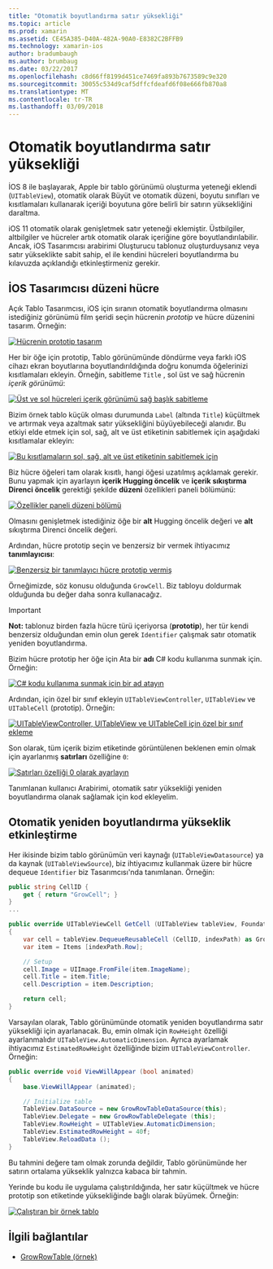```yaml
---
title: "Otomatik boyutlandırma satır yüksekliği"
ms.topic: article
ms.prod: xamarin
ms.assetid: CE45A385-D40A-482A-90A0-E8382C2BFFB9
ms.technology: xamarin-ios
author: bradumbaugh
ms.author: brumbaug
ms.date: 03/22/2017
ms.openlocfilehash: c8d66ff8199d451ce7469fa893b7673589c9e320
ms.sourcegitcommit: 30055c534d9caf5dffcfdeafd6f08e666fb870a8
ms.translationtype: MT
ms.contentlocale: tr-TR
ms.lasthandoff: 03/09/2018
---
```

# <a name="auto-sizing-row-height"></a>Otomatik boyutlandırma satır yüksekliği

İOS 8 ile başlayarak, Apple bir tablo görünümü oluşturma yeteneği eklendi (`UITableView`), otomatik olarak Büyüt ve otomatik düzeni, boyutu sınıfları ve kısıtlamaları kullanarak içeriği boyutuna göre belirli bir satırın yüksekliğini daraltma.

iOS 11 otomatik olarak genişletmek satır yeteneği eklemiştir. Üstbilgiler, altbilgiler ve hücreler artık otomatik olarak içeriğine göre boyutlandırılabilir. Ancak, iOS Tasarımcısı arabirimi Oluşturucu tablonuz oluşturduysanız veya satır yükseklikte sabit sahip, el ile kendini hücreleri boyutlandırma bu kılavuzda açıklandığı etkinleştirmeniz gerekir.

## <a name="cell-layout-in-the-ios-designer"></a>İOS Tasarımcısı düzeni hücre

Açık Tablo Tasarımcısı, iOS için sıranın otomatik boyutlandırma olmasını istediğiniz görünümü film şeridi seçin hücrenin *prototip* ve hücre düzenini tasarım. Örneğin:

[![](autosizing-row-height-images/table01.png "Hücrenin prototip tasarım")](autosizing-row-height-images/table01.png#lightbox)

Her bir öğe için prototip, Tablo görünümünde döndürme veya farklı iOS cihazı ekran boyutlarına boyutlandırıldığında doğru konumda öğelerinizi kısıtlamaları ekleyin. Örneğin, sabitleme `Title` , sol üst ve sağ hücrenin *içerik görünümü*:

[![](autosizing-row-height-images/table02.png "Üst ve sol hücreleri içerik görünümü sağ başlık sabitleme")](autosizing-row-height-images/table02.png#lightbox)

Bizim örnek tablo küçük olması durumunda `Label` (altında `Title`) küçültmek ve artırmak veya azaltmak satır yüksekliğini büyüyebileceği alanıdır. Bu etkiyi elde etmek için sol, sağ, alt ve üst etiketinin sabitlemek için aşağıdaki kısıtlamalar ekleyin:

[![](autosizing-row-height-images/table03.png "Bu kısıtlamaların sol, sağ, alt ve üst etiketinin sabitlemek için")](autosizing-row-height-images/table03.png#lightbox)

Biz hücre öğeleri tam olarak kısıtlı, hangi öğesi uzatılmış açıklamak gerekir. Bunu yapmak için ayarlayın **içerik Hugging öncelik** ve **içerik sıkıştırma Direnci öncelik** gerektiği şekilde **düzeni** özellikleri paneli bölümünü:

[![](autosizing-row-height-images/table03a.png "Özellikler paneli düzeni bölümü")](autosizing-row-height-images/table03a.png#lightbox)

Olmasını genişletmek istediğiniz öğe bir **alt** Hugging öncelik değeri ve **alt** sıkıştırma Direnci öncelik değeri.

Ardından, hücre prototip seçin ve benzersiz bir vermek ihtiyacımız **tanımlayıcısı**:

[![](autosizing-row-height-images/table04.png "Benzersiz bir tanımlayıcı hücre prototip vermiş")](autosizing-row-height-images/table04.png#lightbox)

Örneğimizde, söz konusu olduğunda `GrowCell`. Biz tabloyu doldurmak olduğunda bu değer daha sonra kullanacağız.

> [!IMPORTANT]
> **Not:** tablonuz birden fazla hücre türü içeriyorsa (**prototip**), her tür kendi benzersiz olduğundan emin olun gerek `Identifier` çalışmak satır otomatik yeniden boyutlandırma.

Bizim hücre prototip her öğe için Ata bir **adı** C# kodu kullanıma sunmak için. Örneğin:

[![](autosizing-row-height-images/table05.png "C# kodu kullanıma sunmak için bir ad atayın")](autosizing-row-height-images/table05.png#lightbox)

Ardından, için özel bir sınıf ekleyin `UITableViewController`, `UITableView` ve `UITableCell` (prototip). Örneğin: 

[![](autosizing-row-height-images/table06.png "UITableViewController, UITableView ve UITableCell için özel bir sınıf ekleme")](autosizing-row-height-images/table06.png#lightbox)

Son olarak, tüm içerik bizim etiketinde görüntülenen beklenen emin olmak için ayarlanmış **satırları** özelliğine `0`:

[![](autosizing-row-height-images/table06.png "Satırları özelliği 0 olarak ayarlayın")](autosizing-row-height-images/table06a.png#lightbox)

Tanımlanan kullanıcı Arabirimi, otomatik satır yüksekliği yeniden boyutlandırma olanak sağlamak için kod ekleyelim.

## <a name="enabling-auto-resizing-height"></a>Otomatik yeniden boyutlandırma yükseklik etkinleştirme

Her ikisinde bizim tablo görünümün veri kaynağı (`UITableViewDatasource`) ya da kaynak (`UITableViewSource`), biz ihtiyacımız kullanmak üzere bir hücre dequeue `Identifier` biz Tasarımcısı'nda tanımlanan. Örneğin:

```csharp
public string CellID {
    get { return "GrowCell"; }
}
...

public override UITableViewCell GetCell (UITableView tableView, Foundation.NSIndexPath indexPath)
{
    var cell = tableView.DequeueReusableCell (CellID, indexPath) as GrowRowTableCell;
    var item = Items [indexPath.Row];

    // Setup
    cell.Image = UIImage.FromFile(item.ImageName);
    cell.Title = item.Title;
    cell.Description = item.Description;

    return cell;
}
```

Varsayılan olarak, Tablo görünümünde otomatik yeniden boyutlandırma satır yüksekliği için ayarlanacak. Bu, emin olmak için `RowHeight` özelliği ayarlanmalıdır `UITableView.AutomaticDimension`. Ayrıca ayarlamak ihtiyacımız `EstimatedRowHeight` özelliğinde bizim `UITableViewController`. Örneğin:

```csharp
public override void ViewWillAppear (bool animated)
{
    base.ViewWillAppear (animated);

    // Initialize table
    TableView.DataSource = new GrowRowTableDataSource(this);
    TableView.Delegate = new GrowRowTableDelegate (this);
    TableView.RowHeight = UITableView.AutomaticDimension;
    TableView.EstimatedRowHeight = 40f;
    TableView.ReloadData ();
}
```

Bu tahmini değere tam olmak zorunda değildir, Tablo görünümünde her satırın ortalama yükseklik yalnızca kabaca bir tahmin.

Yerinde bu kodu ile uygulama çalıştırıldığında, her satır küçültmek ve hücre prototip son etiketinde yüksekliğinde bağlı olarak büyümek. Örneğin:

[![](autosizing-row-height-images/table07.png "Çalıştıran bir örnek tablo")](autosizing-row-height-images/table07.png#lightbox)


## <a name="related-links"></a>İlgili bağlantılar

- [GrowRowTable (örnek)](https://developer.xamarin.com/samples/monotouch/GrowRowTable/)

